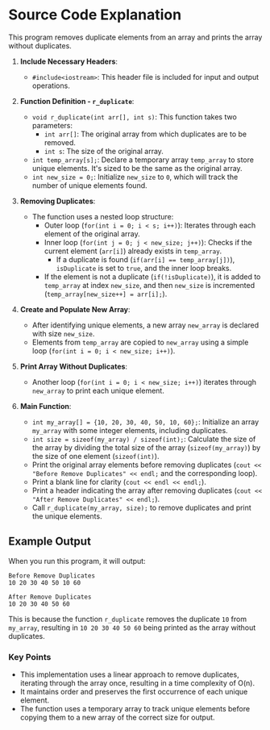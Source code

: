# Source Code Explanation

This program removes duplicate elements from an array and prints the array without duplicates.

1.  **Include Necessary Headers**:
    
    -   `#include<iostream>`: This header file is included for input and output operations.
2.  **Function Definition - `r_duplicate`**:
    
    -   `void r_duplicate(int arr[], int s)`: This function takes two parameters:
        -   `int arr[]`: The original array from which duplicates are to be removed.
        -   `int s`: The size of the original array.
    -   `int temp_array[s];`: Declare a temporary array `temp_array` to store unique elements. It's sized to be the same as the original array.
    -   `int new_size = 0;`: Initialize `new_size` to `0`, which will track the number of unique elements found.
3.  **Removing Duplicates**:
    
    -   The function uses a nested loop structure:
        -   Outer loop (`for(int i = 0; i < s; i++)`): Iterates through each element of the original array.
        -   Inner loop (`for(int j = 0; j < new_size; j++)`): Checks if the current element (`arr[i]`) already exists in `temp_array`.
            -   If a duplicate is found (`if(arr[i] == temp_array[j])`), `isDuplicate` is set to `true`, and the inner loop breaks.
        -   If the element is not a duplicate (`if(!isDuplicate)`), it is added to `temp_array` at index `new_size`, and then `new_size` is incremented (`temp_array[new_size++] = arr[i];`).
4.  **Create and Populate New Array**:
    
    -   After identifying unique elements, a new array `new_array` is declared with size `new_size`.
    -   Elements from `temp_array` are copied to `new_array` using a simple loop (`for(int i = 0; i < new_size; i++)`).
5.  **Print Array Without Duplicates**:
    
    -   Another loop (`for(int i = 0; i < new_size; i++)`) iterates through `new_array` to print each unique element.
6.  **Main Function**:
    
    -   `int my_array[] = {10, 20, 30, 40, 50, 10, 60};`: Initialize an array `my_array` with some integer elements, including duplicates.
    -   `int size = sizeof(my_array) / sizeof(int);`: Calculate the size of the array by dividing the total size of the array (`sizeof(my_array)`) by the size of one element (`sizeof(int)`).
    -   Print the original array elements before removing duplicates (`cout << "Before Remove Duplicates" << endl;` and the corresponding loop).
    -   Print a blank line for clarity (`cout << endl << endl;`).
    -   Print a header indicating the array after removing duplicates (`cout << "After Remove Duplicates" << endl;`).
    -   Call `r_duplicate(my_array, size);` to remove duplicates and print the unique elements.

## Example Output

When you run this program, it will output:

```
Before Remove Duplicates
10 20 30 40 50 10 60 

After Remove Duplicates
10 20 30 40 50 60
``` 

This is because the function `r_duplicate` removes the duplicate `10` from `my_array`, resulting in `10 20 30 40 50 60` being printed as the array without duplicates.

### Key Points

-   This implementation uses a linear approach to remove duplicates, iterating through the array once, resulting in a time complexity of O(n).
-   It maintains order and preserves the first occurrence of each unique element.
-   The function uses a temporary array to track unique elements before copying them to a new array of the correct size for output.
